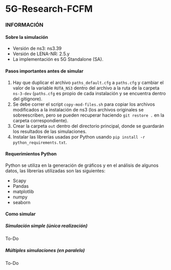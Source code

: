 # 5G-Research-FCFM

### INFORMACIÓN

#### Sobre la simulación

- Versión de ns3: ns3.39
- Versión de LENA-NR: 2.5.y
- La implementación es 5G Standalone (SA).

#### Pasos importantes antes de simular

1. Hay que duplicar el archivo `paths_default.cfg` a `paths.cfg` y cambiar el valor de la variable `RUTA_NS3` dentro del archivo a la ruta de la carpeta `ns-3-dev`  (`paths.cfg` es propio de cada instalación y se encuentra dentro del gitignore).
2. Se debe correr el script `copy-mod-files.sh` para copiar los archivos modificados a la instalación de ns3 (los archivos originales se sobreescriben, pero se pueden recuperar haciendo `git restore .` en la carpeta correspondiente).
3. Crear la carpeta `out` dentro del directorio principal, donde se guardarán los resultados de las simulaciones.
4. Instalar las librerías usadas por Python usando `pip install -r python_requirements.txt`.

#### Requerimientos Python

Python se utiliza en la generación de gráficos y en el análisis de algunos datos, las librerías utilizadas son las siguientes:

- Scapy
- Pandas
- matplotlib
- numpy
- seaborn

#### Como simular

##### Simulación simple (única realización)

To-Do

##### Múltiples simulaciones (en paralelo)

To-Do
